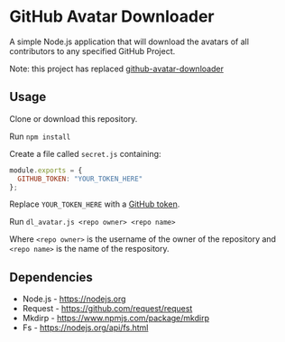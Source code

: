 # GitHub Avatar Downloader

A simple Node.js application that will download the avatars of all contributors to any specified GitHub Project.

Note: this project has replaced [github-avatar-downloader](https://github.com/ckni/github-avatar-downloader)

## Usage

Clone or download this repository.

Run `npm install`

Create a file called `secret.js` containing:
```js
module.exports = {
  GITHUB_TOKEN: "YOUR_TOKEN_HERE"
};
```

Replace `YOUR_TOKEN_HERE` with a [GitHub token](https://github.com/settings/token).

Run `dl_avatar.js <repo owner> <repo name>`

Where `<repo owner>` is the username of the owner of the repository and `<repo name>` is the name of the respository.

## Dependencies

* Node.js - https://nodejs.org
* Request - https://github.com/request/request
* Mkdirp - https://www.npmjs.com/package/mkdirp
* Fs - https://nodejs.org/api/fs.html
